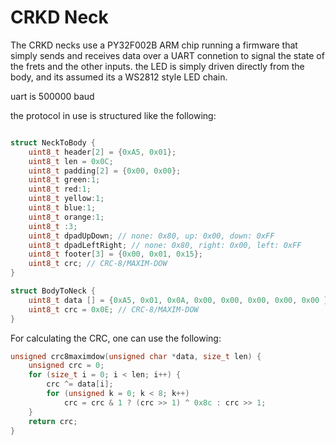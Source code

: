 # CRKD Neck
The CRKD necks use a PY32F002B ARM chip running a firmware that simply sends and receives data over a UART connetion to signal the state of the frets and the other inputs. the LED is simply driven directly from the body, and its assumed its a WS2812 style LED chain.

uart is 500000 baud

the protocol in use is structured like the following:

```c

struct NeckToBody {
    uint8_t header[2] = {0xA5, 0x01};
    uint8_t len = 0x0C;
    uint8_t padding[2] = {0x00, 0x00};
    uint8_t green:1;
    uint8_t red:1;
    uint8_t yellow:1;
    uint8_t blue:1;
    uint8_t orange:1;
    uint8_t :3;
    uint8_t dpadUpDown; // none: 0x80, up: 0x00, down: 0xFF
    uint8_t dpadLeftRight; // none: 0x80, right: 0x00, left: 0xFF
    uint8_t footer[3] = {0x00, 0x01, 0x15};
    uint8_t crc; // CRC-8/MAXIM-DOW
}

struct BodyToNeck {
    uint8_t data [] = {0xA5, 0x01, 0x0A, 0x00, 0x00, 0x00, 0x00, 0x00 };
    uint8_t crc = 0x0E; // CRC-8/MAXIM-DOW
}
```

For calculating the CRC, one can use the following:
```c
unsigned crc8maximdow(unsigned char *data, size_t len) {
    unsigned crc = 0;
    for (size_t i = 0; i < len; i++) {
        crc ^= data[i];
        for (unsigned k = 0; k < 8; k++)
            crc = crc & 1 ? (crc >> 1) ^ 0x8c : crc >> 1;
    }
    return crc;
}
```